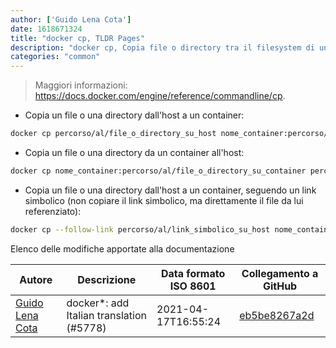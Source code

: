 ```yaml
---
author: ['Guido Lena Cota']
date: 1618671324
title: "docker cp, TLDR Pages"
description: "docker cp, Copia file o directory tra il filesystem di un container e quello locale (host)."
categories: "common"
---
```

> Maggiori informazioni: <https://docs.docker.com/engine/reference/commandline/cp>.

- Copia un file o una directory dall'host a un container:

```bash
docker cp percorso/al/file_o_directory_su_host nome_container:percorso/al/file_o_directory_su_container
```

- Copia un file o una directory da un container all'host:

```bash
docker cp nome_container:percorso/al/file_o_directory_su_container percorso/al/file_o_directory_su_host
```

- Copia un file o una directory dall'host a un container, seguendo un link simbolico (non copiare il link simbolico, ma direttamente il file da lui referenziato):

```bash
docker cp --follow-link percorso/al/link_simbolico_su_host nome_container:percorso/al/file_o_directory_su_container
```
Elenco delle modifiche apportate alla documentazione


Autore | Descrizione | Data formato ISO 8601 | Collegamento a GitHub
------|-----|-----|-----
[Guido Lena Cota](mailto:guido.lenacota@gmail.com) | docker*: add Italian translation (#5778) | 2021-04-17T16:55:24 | [eb5be8267a2d](https://github.com/tldr-pages/tldr/commit/eb5be8267a2ddd4ba4da205eb6cbd6cff38f520e)

